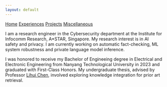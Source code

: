 ```yaml
---
layout: default
---
```

<div class="topnav">
  <a href="/" class="active">Home</a>
  <a href="./experiences.html">Experiences</a>
  <a href="./projects.html">Projects</a>
  <a href="./miscell.html">Miscellaneous</a>
</div>

I am a research engineer in the Cybersecurity department at the Institute for Infocomm Research, A*STAR, Singapore. My research interest is in AI safety and privacy. I am currently working on automatic fact-checking, ML system robustness and private language model inference.

I was honored to receive my Bachelor of Engineeing degree in Electrical and Electronic Engineering from Nanyang Technological University in 2023 and graduated with First-Class Honors. My undergraduate thesis, advised by Professor <a href="https://dr.ntu.edu.sg/cris/rp/rp00969" target="_blank">Lihui Chen</a>, involved exploring knowledge integration for prior art retrieval.



<!-- ###### Header 6

| head1        | head two          | three |
|:-------------|:------------------|:------|
| ok           | good swedish fish | nice  |
| out of stock | good and plenty   | nice  |
| ok           | good `oreos`      | hmm   |
| ok           | good `zoute` drop | yumm  |

### There's a horizontal rule below this.

* * * -->
